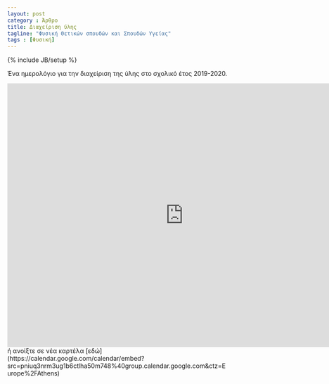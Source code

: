 ```yaml
---
layout: post
category : Άρθρο
title: Διαχείριση ύλης
tagline: "Φυσική Θετικών σπουδών και Σπουδών Υγείας"
tags : [Φυσική]
---
```

{% include JB/setup %}

Ένα ημερολόγιο για την διαχείριση της ύλης στο σχολικό έτος 2019-2020.

<iframe src="https://calendar.google.com/calendar/embed?height=600&amp;wkst=2&amp;bgcolor=%23ffffff&amp;ctz=Europe%2FAthens&amp;src=cG5pdXEzbnJtM3VnMWI2Y3RsaGE1MG03NDhAZ3JvdXAuY2FsZW5kYXIuZ29vZ2xlLmNvbQ&amp;color=%23D50000&amp;showTz=0&amp;showCalendars=0&amp;showTabs=0" style="border-width:0" width="800" height="600" frameborder="0" scrolling="no"></iframe>
ή ανοίξτε σε νέα καρτέλα [εδώ](https://calendar.google.com/calendar/embed?src=pniuq3nrm3ug1b6ctlha50m748%40group.calendar.google.com&ctz=Europe%2FAthens)
